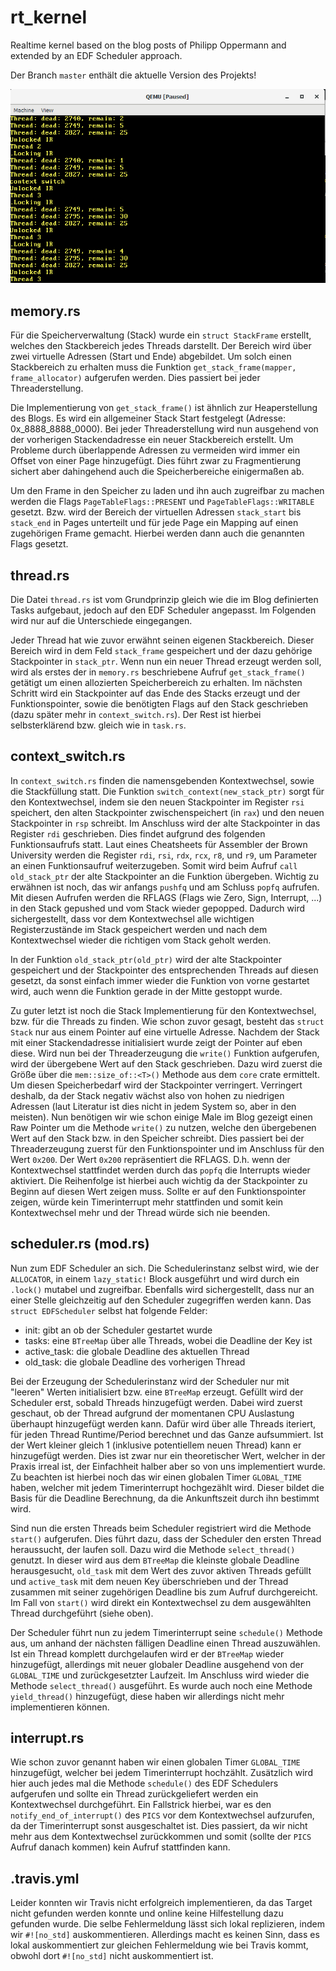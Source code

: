 # rt_kernel
Realtime kernel based on the blog posts of Philipp Oppermann and extended by an EDF Scheduler approach.

Der Branch `master` enthält die aktuelle Version des Projekts!

![Kontextwechsel](https://github.com/odsource/rt_kernel/blob/master/QEMU_context_switch.png?raw=true)

## memory.rs
Für die Speicherverwaltung (Stack) wurde ein `struct StackFrame` erstellt, welches den Stackbereich jedes Threads darstellt. Der Bereich wird über zwei virtuelle Adressen (Start und Ende) abgebildet. Um solch einen Stackbereich zu erhalten muss die Funktion `get_stack_frame(mapper, frame_allocator)` aufgerufen werden. Dies passiert bei jeder Threaderstellung. 

Die Implementierung von `get_stack_frame()` ist ähnlich zur Heaperstellung des Blogs. Es wird ein allgemeiner Stack Start festgelegt (Adresse: 0x_8888_8888_0000). Bei jeder Threaderstellung wird nun ausgehend von der vorherigen Stackendadresse ein neuer Stackbereich erstellt. Um Probleme durch überlappende Adressen zu vermeiden wird immer ein Offset von einer Page hinzugefügt. Dies führt zwar zu Fragmentierung sichert aber dahingehend auch die Speicherbereiche einigermaßen ab. 

Um den Frame in den Speicher zu laden und ihn auch zugreifbar zu machen werden die Flags `PageTableFlags::PRESENT` und `PageTableFlags::WRITABLE` gesetzt. Bzw. wird der Bereich der virtuellen Adressen `stack_start` bis `stack_end` in Pages unterteilt und für jede Page ein Mapping auf einen zugehörigen Frame gemacht. Hierbei werden dann auch die genannten Flags gesetzt. 

## thread.rs
Die Datei `thread.rs` ist vom Grundprinzip gleich wie die im Blog definierten Tasks aufgebaut, jedoch auf den EDF Scheduler angepasst. Im Folgenden wird nur auf die Unterschiede eingegangen.

Jeder Thread hat wie zuvor erwähnt seinen eigenen Stackbereich. Dieser Bereich wird in dem Feld `stack_frame` gespeichert und der dazu gehörige Stackpointer in `stack_ptr`. Wenn nun ein neuer Thread erzeugt werden soll, wird als erstes der in `memory.rs` beschriebene Aufruf `get_stack_frame()` getätigt um einen allozierten Speicherbereich zu erhalten. Im nächsten Schritt wird ein Stackpointer auf das Ende des Stacks erzeugt und der Funktionspointer, sowie die benötigten Flags auf den Stack geschrieben (dazu später mehr in `context_switch.rs`). Der Rest ist hierbei selbsterklärend bzw. gleich wie in `task.rs`.

## context_switch.rs
In `context_switch.rs` finden die namensgebenden Kontextwechsel, sowie die Stackfüllung statt. Die Funktion `switch_context(new_stack_ptr)` sorgt für den Kontextwechsel, indem sie den neuen Stackpointer im Register `rsi` speichert, den alten Stackpointer zwischenspeichert (in `rax`) und den neuen Stackpointer in `rsp` schreibt. Im Anschluss wird der alte Stackpointer in das Register `rdi` geschrieben. Dies findet aufgrund des folgenden Funktionsaufrufs statt. Laut ​eines Cheatsheets für Assembler der Brown University werden die Register `rdi`​,​ `rsi`​, `rdx`​, `rcx`​, `r8`​, und `r9`, um Parameter an einen Funktionsaufruf weiterzugeben. Somit wird beim Aufruf `call old_stack_ptr` der alte Stackpointer an die Funktion übergeben. Wichtig zu erwähnen ist noch, das wir anfangs `pushfq` und am Schluss `popfq` aufrufen. Mit diesen Aufrufen werden die RFLAGS (Flags wie Zero, Sign, Interrupt, ...) in den Stack gepushed und vom Stack wieder gepopped. Dadurch wird sichergestellt, dass vor dem Kontextwechsel alle wichtigen Registerzustände im Stack gespeichert werden und nach dem Kontextwechsel wieder die richtigen vom Stack geholt werden.

In der Funktion `old_stack_ptr(old_ptr)` wird der alte Stackpointer gespeichert und der Stackpointer des entsprechenden Threads auf diesen gesetzt, da sonst einfach immer wieder die Funktion von vorne gestartet wird, auch wenn die Funktion gerade in der Mitte gestoppt wurde.

Zu guter letzt ist noch die Stack Implementierung für den Kontextwechsel, bzw. für die Threads zu finden. Wie schon zuvor gesagt, besteht das `struct Stack` nur aus einem Pointer auf eine virtuelle Adresse. Nachdem der Stack mit einer Stackendadresse initialisiert wurde zeigt der Pointer auf eben diese. Wird nun bei der Threaderzeugung die `write()` Funktion aufgerufen, wird der übergebene Wert auf den Stack geschrieben. Dazu wird zuerst die Größe über die `mem::size_of::<T>()` Methode aus dem `core` crate ermittelt. Um diesen Speicherbedarf wird der Stackpointer verringert. Verringert deshalb, da der Stack negativ wächst also von hohen zu niedrigen Adressen (laut Literatur ist dies nicht in jedem System so, aber in den meisten). Nun benötigen wir wie schon einige Male im Blog gezeigt einen Raw Pointer um die Methode `write()` zu nutzen, welche den übergebenen Wert auf den Stack bzw. in den Speicher schreibt. Dies passiert bei der Threaderzeugung zuerst für den Funktionspointer und im Anschluss für den Wert `0x200`. Der Wert `0x200` repräsentiert die RFLAGS. D.h. wenn der Kontextwechsel stattfindet werden durch das `popfq` die Interrupts wieder aktiviert. Die Reihenfolge ist hierbei auch wichtig da der Stackpointer zu Beginn auf diesen Wert zeigen muss. Sollte er auf den Funktionspointer zeigen, würde kein Timerinterrupt mehr stattfinden und somit kein Kontextwechsel mehr und der Thread würde sich nie beenden.

## scheduler.rs (mod.rs)
Nun zum EDF Scheduler an sich. Die Schedulerinstanz selbst wird, wie der `ALLOCATOR`, in einem `lazy_static!` Block ausgeführt und wird durch ein `.lock()` mutabel und zugreifbar. Ebenfalls wird sichergestellt, dass nur an einer Stelle gleichzeitig auf den Scheduler zugegriffen werden kann. Das `struct EDFScheduler` selbst hat folgende Felder:

- init: gibt an ob der Scheduler gestartet wurde
- tasks: eine `BTreeMap` über alle Threads, wobei die Deadline der Key ist
- active_task: die globale Deadline des aktuellen Thread
- old_task: die globale Deadline des vorherigen Thread

Bei der Erzeugung der Schedulerinstanz wird der Scheduler nur mit "leeren" Werten initialisiert bzw. eine `BTreeMap` erzeugt. Gefüllt wird der Scheduler erst, sobald Threads hinzugefügt werden. Dabei wird zuerst geschaut, ob der Thread aufgrund der momentanen CPU Auslastung überhaupt hinzugefügt werden kann. Dafür wird über alle Threads iteriert,
für jeden Thread Runtime/Period berechnet und das Ganze aufsummiert. Ist der Wert kleiner gleich 1 (inklusive potentiellem neuen Thread) kann er hinzugefügt werden. Dies ist zwar nur ein theoretischer Wert, welcher in der Praxis irreal ist, der Einfachheit halber aber so von uns implementiert wurde. Zu beachten ist hierbei noch das wir einen globalen Timer `GLOBAL_TIME` haben, welcher mit jedem Timerinterrupt hochgezählt wird. Dieser bildet die Basis für die Deadline Berechnung, da die Ankunftszeit durch ihn bestimmt wird.


Sind nun die ersten Threads beim Scheduler registriert wird die Methode `start()` aufgerufen. Dies führt dazu, dass der Scheduler den ersten Thread heraussucht, der laufen soll. Dazu wird die Methode `select_thread()` genutzt. In dieser wird aus dem `BTreeMap` die kleinste globale Deadline herausgesucht, `old_task` mit dem Wert des zuvor aktiven Threads gefüllt und `active_task` mit dem neuen Key überschrieben und der Thread zusammen mit seiner zugehörigen Deadline bis zum Aufruf durchgereicht. Im Fall von `start()` wird direkt ein Kontextwechsel zu dem ausgewählten Thread durchgeführt (siehe oben). 

Der Scheduler führt nun zu jedem Timerinterrupt seine `schedule()` Methode aus, um anhand der nächsten fälligen Deadline einen Thread auszuwählen. Ist ein Thread komplett durchgelaufen wird er der `BTreeMap` wieder hinzugefügt, allerdings mit neuer globaler Deadline ausgehend von der `GLOBAL_TIME` und zurückgesetzter Laufzeit. Im Anschluss wird wieder die Methode `select_thread()` ausgeführt. Es wurde auch noch eine Methode `yield_thread()` hinzugefügt, diese haben wir allerdings nicht mehr implementieren können.

## interrupt.rs
Wie schon zuvor genannt haben wir einen globalen Timer `GLOBAL_TIME` hinzugefügt, welcher bei jedem Timerinterrupt hochzählt. Zusätzlich wird hier auch jedes mal die Methode `schedule()` des EDF Schedulers aufgerufen und sollte ein Thread zurückgeliefert werden ein Kontextwechsel durchgeführt. Ein Fallstrick hierbei, war es den `notify_end_of_interrupt()` des `PICS` vor dem Kontextwechsel aufzurufen, da der Timerinterrupt sonst ausgeschaltet ist. Dies passiert, da wir nicht mehr aus dem Kontextwechsel zurückkommen und somit (sollte der `PICS` Aufruf danach kommen) kein Aufruf stattfinden kann.

## .travis.yml
Leider konnten wir Travis nicht erfolgreich implementieren, da das Target nicht gefunden werden konnte und online keine Hilfestellung dazu gefunden wurde. Die selbe Fehlermeldung lässt sich lokal replizieren, indem wir `#![no_std]` auskommentieren. Allerdings macht es keinen Sinn, dass es lokal auskommentiert zur gleichen Fehlermeldung wie bei Travis kommt, obwohl dort `#![no_std]` nicht auskommentiert ist.